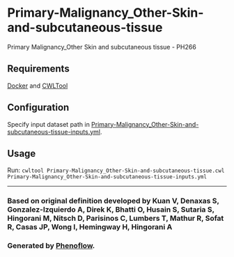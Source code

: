 # Primary-Malignancy_Other-Skin-and-subcutaneous-tissue

Primary Malignancy_Other Skin and subcutaneous tissue - PH266

## Requirements

[Docker](https://docs.docker.com/install/) and [CWLTool](https://github.com/common-workflow-language/cwltool#install)

## Configuration

Specify input dataset path in [Primary-Malignancy_Other-Skin-and-subcutaneous-tissue-inputs.yml](Primary-Malignancy_Other-Skin-and-subcutaneous-tissue-inputs.yml).

## Usage

Run: `cwltool Primary-Malignancy_Other-Skin-and-subcutaneous-tissue.cwl Primary-Malignancy_Other-Skin-and-subcutaneous-tissue-inputs.yml`

***

### Based on original definition developed by Kuan V, Denaxas S, Gonzalez-Izquierdo A, Direk K, Bhatti O, Husain S, Sutaria S, Hingorani M, Nitsch D, Parisinos C, Lumbers T, Mathur R, Sofat R, Casas JP, Wong I, Hemingway H, Hingorani A
### Generated by [Phenoflow](https://kclhi.org/phenoflow).
